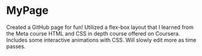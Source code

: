 # MyPage
Created a GitHub page for fun! Utilized a flex-box layout that I learned from the Meta course HTML and CSS in depth course offered on Coursera. Includes some interactive animations with CSS. Will slowly edit more as time passes.
